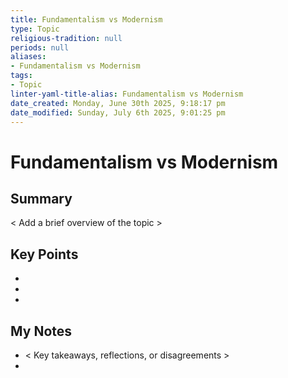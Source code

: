 ```yaml
---
title: Fundamentalism vs Modernism
type: Topic
religious-tradition: null
periods: null
aliases:
- Fundamentalism vs Modernism
tags:
- Topic
linter-yaml-title-alias: Fundamentalism vs Modernism
date_created: Monday, June 30th 2025, 9:18:17 pm
date_modified: Sunday, July 6th 2025, 9:01:25 pm
---
```


# Fundamentalism vs Modernism

## Summary
< Add a brief overview of the topic >

## Key Points
- 
- 
- 

## My Notes
- < Key takeaways, reflections, or disagreements >
- 